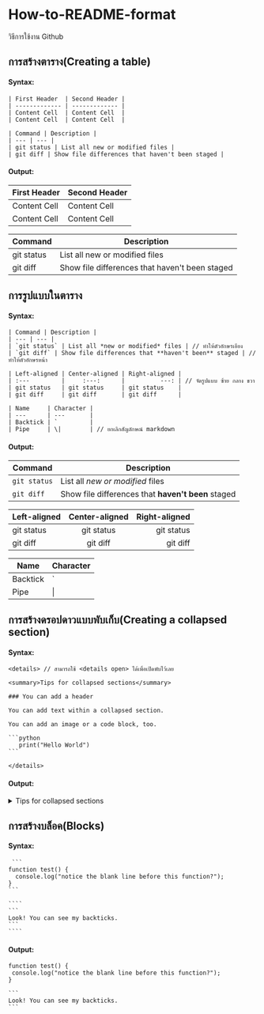 # How-to-README-format
วิธีการใช้งาน Github

## การสร้างตาราง(Creating a table)
#### Syntax:
```
| First Header  | Second Header |
| ------------- | ------------- |
| Content Cell  | Content Cell  |
| Content Cell  | Content Cell  |

| Command | Description |
| --- | --- |
| git status | List all new or modified files |
| git diff | Show file differences that haven't been staged |
```
#### Output:
| First Header  | Second Header |
| ------------- | ------------- |
| Content Cell  | Content Cell  |
| Content Cell  | Content Cell  |

| Command | Description |
| --- | --- |
| git status | List all new or modified files |
| git diff | Show file differences that haven't been staged |

## การรูปแบบในตาราง
#### Syntax:
```
| Command | Description |
| --- | --- |
| `git status` | List all *new or modified* files | // ทำให้ตัวอักษรเอียง
| `git diff` | Show file differences that **haven't been** staged | // ทำให้ตัวอักษรหน้า

| Left-aligned | Center-aligned | Right-aligned |
| :---         |     :---:      |          ---: | // จัดรูปแบบ ซ้าย กลาง ขวา
| git status   | git status     | git status    |
| git diff     | git diff       | git diff      |

| Name     | Character |
| ---      | ---       |
| Backtick | `         |
| Pipe     | \|        | // ยกเลิกสัญลักษณ์ markdown
```
#### Output:
| Command | Description |
| --- | --- |
| `git status` | List all *new or modified* files |
| `git diff` | Show file differences that **haven't been** staged |

| Left-aligned | Center-aligned | Right-aligned |
| :---         |     :---:      |          ---: |
| git status   | git status     | git status    |
| git diff     | git diff       | git diff      |

| Name     | Character |
| ---      | ---       |
| Backtick | `         |
| Pipe     | \|        |

## การสร้างดรอปดาวแบบพับเก็บ(Creating a collapsed section)
#### Syntax:
````
<details> // สามารถใช้ <details open> ได้เพื่อเปิดพับไว้เลย

<summary>Tips for collapsed sections</summary>

### You can add a header

You can add text within a collapsed section.

You can add an image or a code block, too.

```python
   print("Hello World")
```

</details>
````
#### Output:
<details>

<summary>Tips for collapsed sections</summary>

### You can add a header

You can add text within a collapsed section.

You can add an image or a code block, too.

```python
   print("Hello World")
```

</details>

## การสร้างบล็อค(Blocks)
#### Syntax:
`````
 ```
function test() {
  console.log("notice the blank line before this function?");
}
```

````
```
Look! You can see my backticks.
```
````
`````
#### Output:
 ```
function test() {
  console.log("notice the blank line before this function?");
}
```

````
```
Look! You can see my backticks.
```
````
